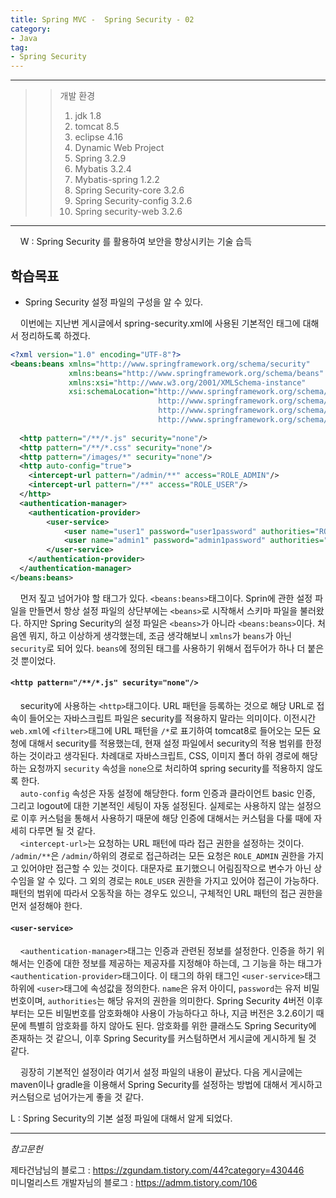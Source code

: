 ```yaml
---
title: Spring MVC -  Spring Security - 02
category:
- Java
tag:
- Spring Security
---
```


<hr/>

>>개발 환경
>>1. jdk 1.8
>>2. tomcat 8.5
>>3. eclipse 4.16
>>4. Dynamic Web Project
>>5. Spring 3.2.9
>>6. Mybatis 3.2.4
>>7. Mybatis-spring 1.2.2
>>8. Spring Security-core 3.2.6
>>9. Spring Security-config 3.2.6
>>10. Spring security-web 3.2.6

<hr/>


&nbsp;&nbsp;&nbsp;&nbsp;W : Spring Security 를 활용하여 보안을 향상시키는 기술 습득

## 학습목표
- Spring Security 설정 파일의 구성을 알 수 있다.

&nbsp;&nbsp;&nbsp;&nbsp;이번에는 지난번 게시글에서 spring-security.xml에 사용된 기본적인 태그에 대해서 정리하도록 하겠다.

```xml
<?xml version="1.0" encoding="UTF-8"?>
<beans:beans xmlns="http://www.springframework.org/schema/security"
             xmlns:beans="http://www.springframework.org/schema/beans"
             xmlns:xsi="http://www.w3.org/2001/XMLSchema-instance"
             xsi:schemaLocation="http://www.springframework.org/schema/beans
                                 http://www.springframework.org/schema/beans/spring-beans.xsd
                                 http://www.springframework.org/schema/security
                                 http://www.springframework.org/schema/security/spring-security.xsd">
        
  <http pattern="/**/*.js" security="none"/> 
  <http pattern="/**/*.css" security="none"/> 
  <http pattern="/images/*" security="none"/> 
  <http auto-config="true">
 	<intercept-url pattern="/admin/**" access="ROLE_ADMIN"/> 
 	<intercept-url pattern="/**" access="ROLE_USER"/> 
  </http>
  <authentication-manager>
 	<authentication-provider>
 		<user-service>
 			<user name="user1" password="user1password" authorities="ROLE_USER"/>	
 			<user name="admin1" password="admin1password" authorities="ROLE_ADMIN"/>	
 		</user-service>	
 	</authentication-provider> 
  </authentication-manager>
</beans:beans>
```

&nbsp;&nbsp;&nbsp;&nbsp;먼저 짚고 넘어가야 할 태그가 있다. `<beans:beans>`태그이다. Sprin에 관한 설정 파일을 만들면서 항상 설정 파일의 상단부에는 `<beans>`로 시작해서 스키마 파일을 불러왔다. 하지만 Spring Security의 설정 파일은 `<beans>`가 아니라 `<beans:beans>`이다. 처음엔 뭐지, 하고 이상하게 생각했는데, 조금 생각해보니 `xmlns`가 `beans`가 아닌 `security`로 되어 있다. `beans`에 정의된 태그를 사용하기 위해서 접두어가 하나 더 붙은 것 뿐이었다.

#### `<http pattern="/**/*.js" security="none"/>`
&nbsp;&nbsp;&nbsp;&nbsp;security에 사용하는 `<http>`태그이다. URL 패턴을 등록하는 것으로 해당 URL로 접속이 들어오는 자바스크립트 파일은 security를 적용하지 말라는 의미이다. 이전시간 `web.xml`에 `<filter>`태그에 URL 패턴을 `/*`로 표기하여 tomcat8로 들어오는 모든 요청에 대해서 security를 적용했는데, 현재 설정 파일에서 security의 적용 범위를 한정하는 것이라고 생각된다. 차례대로 자바스크립트, CSS, 이미지 폴더 하위 경로에 해당하는 요청까지 `security` 속성을 `none`으로 처리하여 spring security를 적용하지 않도록 한다.  
&nbsp;&nbsp;&nbsp;&nbsp;`auto-config` 속성은 자동 설정에 해당한다. form 인증과 클라이언트 basic 인증, 그리고 logout에 대한 기본적인 세팅이 자동 설정된다. 실제로는 사용하지 않는 설정으로 이후 커스텀을 통해서 사용하기 때문에 해당 인증에 대해서는 커스텀을 다룰 때에 자세히 다루면 될 것 같다.  
&nbsp;&nbsp;&nbsp;&nbsp;`<intercept-url>`는 요청하는 URL 패턴에 따라 접근 권한을 설정하는 것이다. `/admin/**`은 `/admin/`하위의 경로로 접근하려는 모든 요청은 `ROLE_ADMIN` 권한을 가지고 있어야만 접근할 수 있는 것이다. 대문자로 표기했으니 어림짐작으로 변수가 아닌 상수임을 알 수 있다. 그 외의 경로는 `ROLE_USER` 권한을 가지고 있어야 접근이 가능하다. 패턴의 범위에 따라서 오동작을 하는 경우도 있으니, 구체적인 URL 패턴의 접근 권한을 먼저 설정해야 한다.

#### `<user-service>`
&nbsp;&nbsp;&nbsp;&nbsp;`<authentication-manager>`태그는 인증과 관련된 정보를 설정한다. 인증을 하기 위해서는 인증에 대한 정보를 제공하는 제공자를 지정해야 하는데, 그 기능을 하는 태그가 `<authentication-provider>`태그이다. 이 태그의 하위 태그인 `<user-service>`태그 하위에 `<user>`태그에 속성값을 정의한다. `name`은 유저 아이디, `password`는 유저 비밀번호이며, `authorities`는 해당 유저의 권한을 의미한다. Spring Security 4버전 이후부터는 모든 비밀번호를 암호화해야 사용이 가능하다고 하나, 지금 버전은 3.2.6이기 때문에 특별히 암호화를 하지 않아도 된다. 암호화를 위한 클래스도 Spring Security에 존재하는 것 같으니, 이후 Spring Security를 커스텀하면서 게시글에 게시하게 될 것 같다.

&nbsp;&nbsp;&nbsp;&nbsp;굉장히 기본적인 설정이라 여기서 설정 파일의 내용이 끝났다. 다음 게시글에는 maven이나 gradle을 이용해서 Spring Security를 설정하는 방법에 대해서 게시하고 커스텀으로 넘어가는게 좋을 것 같다. 

L : Spring Security의 기본 설정 파일에 대해서 알게 되었다.

<hr>

_참고문헌_  

제타건남님의 블로그 : <https://zgundam.tistory.com/44?category=430446>  
미니멀리스트 개발자님의 블로그 : <https://admm.tistory.com/106>